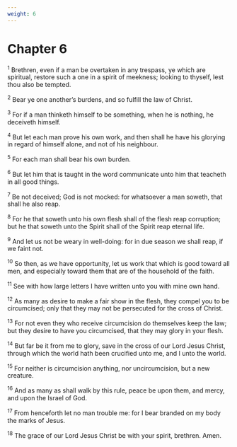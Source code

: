 ```yaml
---
weight: 6
---
```


# Chapter 6

<sup>1</sup> Brethren, even if a man be overtaken in any trespass, ye which are spiritual, restore such a one in a spirit of meekness; looking to thyself, lest thou also be tempted. 

<sup>2</sup> Bear ye one another’s burdens, and so fulfill the law of Christ. 

<sup>3</sup> For if a man thinketh himself to be something, when he is nothing, he deceiveth himself. 

<sup>4</sup> But let each man prove his own work, and then shall he have his glorying in regard of himself alone, and not of his neighbour. 

<sup>5</sup> For each man shall bear his own burden. 

<sup>6</sup> But let him that is taught in the word communicate unto him that teacheth in all good things. 

<sup>7</sup> Be not deceived; God is not mocked: for whatsoever a man soweth, that shall he also reap. 

<sup>8</sup> For he that soweth unto his own flesh shall of the flesh reap corruption; but he that soweth unto the Spirit shall of the Spirit reap eternal life. 

<sup>9</sup> And let us not be weary in well-doing: for in due season we shall reap, if we faint not. 

<sup>10</sup> So then, as we have opportunity, let us work that which is good toward all men, and especially toward them that are of the household of the faith. 

<sup>11</sup> See with how large letters I have written unto you with mine own hand. 

<sup>12</sup> As many as desire to make a fair show in the flesh, they compel you to be circumcised; only that they may not be persecuted for the cross of Christ. 

<sup>13</sup> For not even they who receive circumcision do themselves keep the law; but they desire to have you circumcised, that they may glory in your flesh. 

<sup>14</sup> But far be it from me to glory, save in the cross of our Lord Jesus Christ, through which the world hath been crucified unto me, and I unto the world. 

<sup>15</sup> For neither is circumcision anything, nor uncircumcision, but a new creature. 

<sup>16</sup> And as many as shall walk by this rule, peace be upon them, and mercy, and upon the Israel of God. 

<sup>17</sup> From henceforth let no man trouble me: for I bear branded on my body the marks of Jesus. 

<sup>18</sup> The grace of our Lord Jesus Christ be with your spirit, brethren. Amen. 

